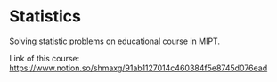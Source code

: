 # Statistics
Solving statistic problems on educational course in MIPT.

Link of this course: https://www.notion.so/shmaxg/91ab1127014c460384f5e8745d076ead
